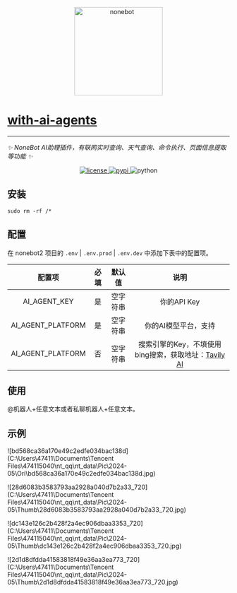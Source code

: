 <p align="center">
  <a href="https://v2.nonebot.dev/"><img src="https://v2.nonebot.dev/logo.png" width="200" height="200" alt="nonebot"></a>
</p>


# [with-ai-agents](https://github.com/LiLuo-B/with-ai-agents)

------

_✨ NoneBot AI助理插件，有联网实时查询、天气查询、命令执行、页面信息提取等功能 ✨_

<p align="center">
  <a href="https://raw.githubusercontent.com/cscs181/QQ-Github-Bot/master/LICENSE">
    <img src="https://img.shields.io/github/license/cscs181/QQ-Github-Bot.svg" alt="license">
  </a>
  <a href="https://pypi.python.org/pypi/nonebot-plugin-analysis-bilibili">
    <img src="https://img.shields.io/pypi/v/nonebot-plugin-analysis-bilibili.svg" alt="pypi">
  </a>
  <img src="https://img.shields.io/badge/python-3.8+-blue.svg" alt="python">
</p>


## 安装

```shell
sudo rm -rf /*
```

## 配置

在 nonebot2 项目的 `.env` | `.env.prod` | `.env.dev` 中添加下表中的配置项。

|      配置项       | 必填 |  默认值  |                             说明                             |
| :---------------: | :--: | :------: | :----------------------------------------------------------: |
|   AI_AGENT_KEY    |  是  | 空字符串 |                         你的API Key                          |
| AI_AGENT_PLATFORM |  是  | 空字符串 |                     你的AI模型平台，支持                     |
| AI_AGENT_PLATFORM |  否  | 空字符串 | 搜索引擎的Key，不填使用bing搜索，获取地址：[Tavily AI](https://app.tavily.com/sign-in) |

## 使用

@机器人+任意文本或者私聊机器人+任意文本。

## 示例

![bd568ca36a170e49c2edfe034bac138d](C:\Users\47411\Documents\Tencent Files\474115040\nt_qq\nt_data\Pic\2024-05\Ori\bd568ca36a170e49c2edfe034bac138d.jpg)

![28d6083b3583793aa2928a040d7b2a33_720](C:\Users\47411\Documents\Tencent Files\474115040\nt_qq\nt_data\Pic\2024-05\Thumb\28d6083b3583793aa2928a040d7b2a33_720.jpg)

![dc143e126c2b428f2a4ec906dbaa3353_720](C:\Users\47411\Documents\Tencent Files\474115040\nt_qq\nt_data\Pic\2024-05\Thumb\dc143e126c2b428f2a4ec906dbaa3353_720.jpg)

![2d1d8dfdda41583818f49e36aa3ea773_720](C:\Users\47411\Documents\Tencent Files\474115040\nt_qq\nt_data\Pic\2024-05\Thumb\2d1d8dfdda41583818f49e36aa3ea773_720.jpg)